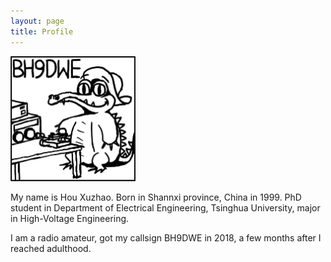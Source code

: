 ```yaml
---
layout: page
title: Profile
---
```


<img src="./crocodile.png" width = "200" height = "200"/>

My name is Hou Xuzhao. Born in Shannxi province, China in 1999. PhD student in Department of Electrical Engineering, Tsinghua University, major in High-Voltage Engineering.

I am a radio amateur, got my callsign BH9DWE in 2018, a few months after I reached adulthood.
